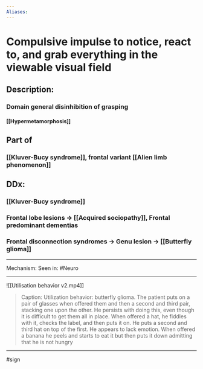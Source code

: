 ```yaml
---
Aliases: 
---
```

# Compulsive impulse to notice, react to, and grab everything in the viewable visual field 
## Description:
### Domain general disinhibition of grasping
#### [[Hypermetamorphosis]]
## Part of
### [[Kluver-Bucy syndrome]], frontal variant [[Alien limb phenomenon]]
## DDx:
### [[Kluver-Bucy syndrome]]
### Frontal lobe lesions -> [[Acquired sociopathy]], Frontal predominant dementias
### Frontal disconnection syndromes -> Genu lesion -> [[Butterfly glioma]]

---
Mechanism: 
Seen in: #Neuro 

---
![[Utilisation behavior v2.mp4]]
> Caption: Utilization behavior: butterfly glioma. The patient puts on a pair of glasses when offered them and then a second and third pair, stacking one upon the other. He persists with doing this, even though it is difficult to get them all in place. When offered a hat, he fiddles with it, checks the label, and then puts it on. He puts a second and third hat on top of the first. He appears to lack emotion. When offered a banana he peels and starts to eat it but then puts it down admitting that he is not hungry

---
#sign 
